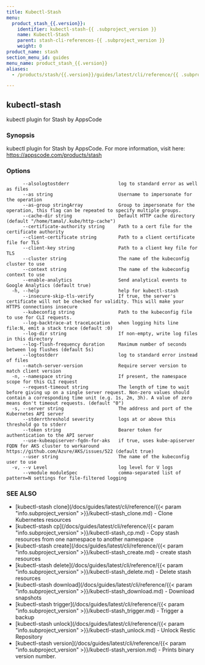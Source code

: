 ```yaml
---
title: Kubectl-Stash
menu:
  product_stash_{{.version}}:
    identifier: kubectl-stash-{{ .subproject_version }}
    name: Kubectl-Stash
    parent: stash-cli-references-{{ .subproject_version }}
    weight: 0
product_name: stash
section_menu_id: guides
menu_name: product_stash_{{.version}}
aliases:
  - /products/stash/{{.version}}/guides/latest/cli/reference/{{ .subproject_version }}

---
```

## kubectl-stash

kubectl plugin for Stash by AppsCode

### Synopsis

kubectl plugin for Stash by AppsCode. For more information, visit here: https://appscode.com/products/stash

### Options

```
      --alsologtostderr                  log to standard error as well as files
      --as string                        Username to impersonate for the operation
      --as-group stringArray             Group to impersonate for the operation, this flag can be repeated to specify multiple groups.
      --cache-dir string                 Default HTTP cache directory (default "/home/tamal/.kube/http-cache")
      --certificate-authority string     Path to a cert file for the certificate authority
      --client-certificate string        Path to a client certificate file for TLS
      --client-key string                Path to a client key file for TLS
      --cluster string                   The name of the kubeconfig cluster to use
      --context string                   The name of the kubeconfig context to use
      --enable-analytics                 Send analytical events to Google Analytics (default true)
  -h, --help                             help for kubectl-stash
      --insecure-skip-tls-verify         If true, the server's certificate will not be checked for validity. This will make your HTTPS connections insecure
      --kubeconfig string                Path to the kubeconfig file to use for CLI requests.
      --log-backtrace-at traceLocation   when logging hits line file:N, emit a stack trace (default :0)
      --log-dir string                   If non-empty, write log files in this directory
      --log-flush-frequency duration     Maximum number of seconds between log flushes (default 5s)
      --logtostderr                      log to standard error instead of files
      --match-server-version             Require server version to match client version
  -n, --namespace string                 If present, the namespace scope for this CLI request
      --request-timeout string           The length of time to wait before giving up on a single server request. Non-zero values should contain a corresponding time unit (e.g. 1s, 2m, 3h). A value of zero means don't timeout requests. (default "0")
  -s, --server string                    The address and port of the Kubernetes API server
      --stderrthreshold severity         logs at or above this threshold go to stderr
      --token string                     Bearer token for authentication to the API server
      --use-kubeapiserver-fqdn-for-aks   if true, uses kube-apiserver FQDN for AKS cluster to workaround https://github.com/Azure/AKS/issues/522 (default true)
      --user string                      The name of the kubeconfig user to use
  -v, --v Level                          log level for V logs
      --vmodule moduleSpec               comma-separated list of pattern=N settings for file-filtered logging
```

### SEE ALSO

* [kubectl-stash clone](/docs/guides/latest/cli/reference/{{< param "info.subproject_version" >}}/kubectl-stash_clone.md)	 - Clone Kubernetes resources
* [kubectl-stash cp](/docs/guides/latest/cli/reference/{{< param "info.subproject_version" >}}/kubectl-stash_cp.md)	 - Copy stash resources from one namespace to another namespace
* [kubectl-stash create](/docs/guides/latest/cli/reference/{{< param "info.subproject_version" >}}/kubectl-stash_create.md)	 - create stash resources
* [kubectl-stash delete](/docs/guides/latest/cli/reference/{{< param "info.subproject_version" >}}/kubectl-stash_delete.md)	 - Delete stash resources
* [kubectl-stash download](/docs/guides/latest/cli/reference/{{< param "info.subproject_version" >}}/kubectl-stash_download.md)	 - Download snapshots
* [kubectl-stash trigger](/docs/guides/latest/cli/reference/{{< param "info.subproject_version" >}}/kubectl-stash_trigger.md)	 - Trigger a backup
* [kubectl-stash unlock](/docs/guides/latest/cli/reference/{{< param "info.subproject_version" >}}/kubectl-stash_unlock.md)	 - Unlock Restic Repository
* [kubectl-stash version](/docs/guides/latest/cli/reference/{{< param "info.subproject_version" >}}/kubectl-stash_version.md)	 - Prints binary version number.

